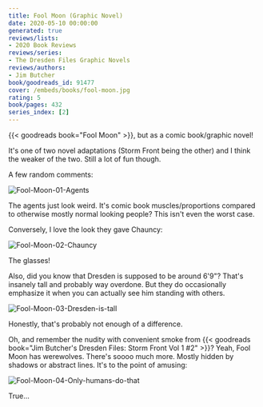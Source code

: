 ```yaml
---
title: Fool Moon (Graphic Novel)
date: 2020-05-10 00:00:00
generated: true
reviews/lists:
- 2020 Book Reviews
reviews/series:
- The Dresden Files Graphic Novels
reviews/authors:
- Jim Butcher
book/goodreads_id: 91477
cover: /embeds/books/fool-moon.jpg
rating: 5
book/pages: 432
series_index: [2]
---
```

{{< goodreads book="Fool Moon" >}}, but as a comic book/graphic novel!  

It's one of two novel adaptations (Storm Front being the other) and I think the weaker of the two. Still a lot of fun though.  

<!--more-->

A few random comments:  

![Fool-Moon-01-Agents](/embeds/books/attachments/fool-moon-01-agents.png)  

The agents just look weird. It's comic book muscles/proportions compared to otherwise mostly normal looking people? This isn't even the worst case.  

Conversely, I love the look they gave Chauncy:  

![Fool-Moon-02-Chauncy](/embeds/books/attachments/fool-moon-02-chauncy.png)  

The glasses!  

Also, did you know that Dresden is supposed to be around 6'9"? That's insanely tall and probably way overdone. But they do occasionally emphasize it when you can actually see him standing with others.  

![Fool-Moon-03-Dresden-is-tall](/embeds/books/attachments/fool-moon-03-dresden-is-tall.png)  

Honestly, that's probably not enough of a difference.  

Oh, and remember the nudity with convenient smoke from {{< goodreads book="Jim Butcher's Dresden Files: Storm Front Vol 1 #2" >}}? Yeah, Fool Moon has werewolves. There's soooo much more. Mostly hidden by shadows or abstract lines. It's to the point of amusing:  

![Fool-Moon-04-Only-humans-do-that](/embeds/books/attachments/fool-moon-04-only-humans-do-that.png)  

True...